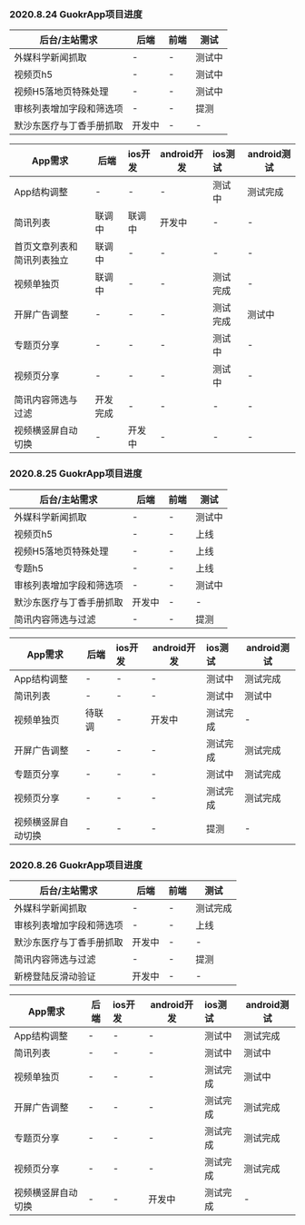 ### 2020.8.24 GuokrApp项目进度

| 后台/主站需求            | 后端   | 前端 | 测试   |
| ------------------------ | ------ | ---- | ------ |
| 外媒科学新闻抓取         | -      | -    | 测试中 |
| 视频页h5                 | -      | -    | 测试中 |
| 视频H5落地页特殊处理     | -      | -    | 测试中 |
| 审核列表增加字段和筛选项 | -      | -    | 提测   |
| 默沙东医疗与丁香手册抓取 | 开发中 | -    | -      |

| App需求                    | 后端     | ios开发 | android开发 | ios测试  | android测试 |
| -------------------------- | -------- | :------ | ----------- | :------- | ----------- |
| App结构调整                | -        | -       | -           | 测试中   | 测试完成    |
| 简讯列表                   | 联调中   | 联调中  | 开发中      | -        | -           |
| 首页文章列表和简讯列表独立 | 联调中   | -       | -           | -        | -           |
| 视频单独页                 | 联调中   | -       | -           | 测试完成 | -           |
| 开屏广告调整               | -        | -       | -           | 测试完成 | 测试中      |
| 专题页分享                 | -        | -       | -           | 测试中   | -           |
| 视频页分享                 | -        | -       | -           | 测试中   | -           |
| 简讯内容筛选与过滤         | 开发完成 | -       | -           | -        | -           |
| 视频横竖屏自动切换         | -        | 开发中  | -           | -        | -           |

### 2020.8.25 GuokrApp项目进度

| 后台/主站需求            | 后端   | 前端 | 测试   |
| ------------------------ | ------ | ---- | ------ |
| 外媒科学新闻抓取         | -      | -    | 测试中 |
| 视频页h5                 | -      | -    | 上线   |
| 视频H5落地页特殊处理     | -      | -    | 上线   |
| 专题h5                   | -      | -    | 上线   |
| 审核列表增加字段和筛选项 | -      | -    | 测试中 |
| 默沙东医疗与丁香手册抓取 | 开发中 | -    | -      |
| 简讯内容筛选与过滤       | -      | -    | 提测   |

| App需求            | 后端   | ios开发 | android开发 | ios测试  | android测试 |
| ------------------ | ------ | :------ | ----------- | :------- | ----------- |
| App结构调整        | -      | -       | -           | 测试中   | 测试完成    |
| 简讯列表           | -      | -       | -           | 测试中   | 测试中      |
| 视频单独页         | 待联调 | -       | 开发中      | 测试完成 | -           |
| 开屏广告调整       | -      | -       | -           | 测试完成 | 测试完成    |
| 专题页分享         | -      | -       | -           | 测试中   | 测试完成    |
| 视频页分享         | -      | -       | -           | 测试完成 | 测试完成    |
| 视频横竖屏自动切换 | -      | -       | -           | 提测     | -           |

### 2020.8.26 GuokrApp项目进度

| 后台/主站需求            | 后端   | 前端 | 测试     |
| ------------------------ | ------ | ---- | -------- |
| 外媒科学新闻抓取         | -      | -    | 测试完成 |
| 审核列表增加字段和筛选项 | -      | -    | 上线     |
| 默沙东医疗与丁香手册抓取 | 开发中 | -    | -        |
| 简讯内容筛选与过滤       | -      | -    | 提测     |
| 新榜登陆反滑动验证       | 开发中 | -    | -        |

| App需求            | 后端 | ios开发 | android开发 | ios测试  | android测试 |
| ------------------ | ---- | :------ | ----------- | :------- | ----------- |
| App结构调整        | -    | -       | -           | 测试中   | 测试完成    |
| 简讯列表           | -    | -       | -           | 测试中   | 测试中      |
| 视频单独页         | -    | -       | -           | 测试完成 | 测试中      |
| 开屏广告调整       | -    | -       | -           | 测试完成 | 测试完成    |
| 专题页分享         | -    | -       | -           | 测试完成 | 测试完成    |
| 视频页分享         | -    | -       | -           | 测试完成 | 测试完成    |
| 视频横竖屏自动切换 | -    | -       | 开发中      | 测试完成 | -           |

